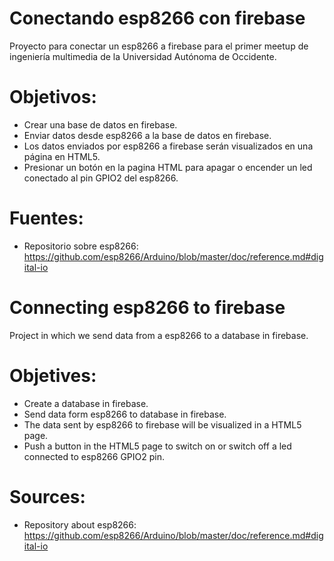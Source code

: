 Conectando esp8266 con firebase
================
Proyecto para conectar un esp8266 a firebase para el primer meetup de ingeniería multimedia de la Universidad Autónoma de Occidente.

# Objetivos:

* Crear una base de datos en firebase.
* Enviar datos desde esp8266 a la base de datos en firebase. 
* Los datos enviados por esp8266 a firebase serán visualizados en una página en HTML5.
* Presionar un botón en la pagina HTML para apagar o encender un led conectado al pin GPIO2 del esp8266. 

# Fuentes:

* Repositorio sobre esp8266: https://github.com/esp8266/Arduino/blob/master/doc/reference.md#digital-io

Connecting esp8266 to firebase
================
Project in which we send data from a esp8266 to a database in firebase.

# Objetives:

* Create a database in firebase.
* Send data form esp8266 to database in firebase.
* The data sent by esp8266 to firebase will be visualized in a HTML5 page.
* Push a button in the HTML5 page to switch on or switch off a led connected to esp8266 GPIO2 pin.

# Sources:

* Repository about esp8266: https://github.com/esp8266/Arduino/blob/master/doc/reference.md#digital-io